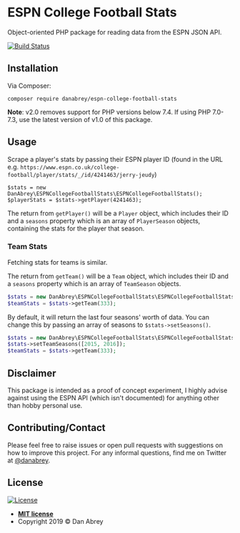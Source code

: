 # ESPN College Football Stats

Object-oriented PHP package for reading data from the ESPN JSON API.

[![Build Status](https://travis-ci.com/danabrey/espn-college-football-stats.svg?branch=master)](https://travis-ci.com/danabrey/espn-college-football-stats)

## Installation

Via Composer:

`composer require danabrey/espn-college-football-stats`

**Note**: v2.0 removes support for PHP versions below 7.4. If using PHP 7.0-7.3, use the latest version of v1.0 of this package.

## Usage

Scrape a player's stats by passing their ESPN player ID (found in the URL e.g. `https://www.espn.co.uk/college-football/player/stats/_/id/4241463/jerry-jeudy`)

```$php
$stats = new DanAbrey\ESPNCollegeFootballStats\ESPNCollegeFootballStats();
$playerStats = $stats->getPlayer(4241463);
```

The return from `getPlayer()` will be a `Player` object, which includes their ID and a `seasons` property which is an array of `PlayerSeason` objects, containing the stats for the player that season.

### Team Stats

Fetching stats for teams is similar.

The return from `getTeam()` will be a `Team` object, which includes their ID and a `seasons` property which is an array of `TeamSeason` objects.

```php
$stats = new DanAbrey\ESPNCollegeFootballStats\ESPNCollegeFootballStats();
$teamStats = $stats->getTeam(333);
```

By default, it will return the last four seasons' worth of data. You can change this by passing an array of seasons to `$stats->setSeasons()`.

```php
$stats = new DanAbrey\ESPNCollegeFootballStats\ESPNCollegeFootballStats();
$stats->setTeamSeasons([2015, 2016]);
$teamStats = $stats->getTeam(333);
```

## Disclaimer

This package is intended as a proof of concept experiment, I highly advise against using the ESPN API (which isn't documented) for anything other than hobby personal use.

## Contributing/Contact

Please feel free to raise issues or open pull requests with suggestions on how to improve this project. For any informal questions, find me on Twitter at [@danabrey](https://www.twiter.com/danabrey).

## License

[![License](http://img.shields.io/:license-mit-blue.svg?style=flat-square)](http://badges.mit-license.org)

- **[MIT license](http://opensource.org/licenses/mit-license.php)**
- Copyright 2019 © Dan Abrey

